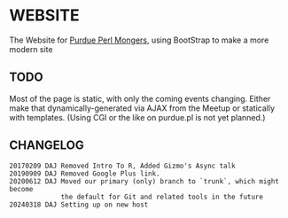 # WEBSITE

The Website for [Purdue Perl Mongers](https://purdue-perl-mongers.github.io/), using BootStrap to make a more modern site

## TODO

Most of the page is static, with only the coming events changing. Either make 
that dynamically-generated via AJAX from the Meetup or statically with templates.
(Using CGI or the like on purdue.pl is not yet planned.)

## CHANGELOG

```text
20170209 DAJ Removed Intro To R, Added Gizmo's Async talk
20190909 DAJ Removed Google Plus link.
20200612 DAJ Moved our primary (only) branch to `trunk`, which might become
             the default for Git and related tools in the future
20240318 DAJ Setting up on new host
```


